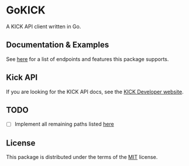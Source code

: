 # GoKICK

A KICK API client written in Go.

## Documentation & Examples

See [here](docs/README.md) for a list of endpoints and features this package supports.

## Kick API
If you are looking for the KICK API docs, see the [KICK Developer website](https://dev.kick.com/).

## TODO

 - [ ] Implement all remaining paths listed [here](docs/README.md)

## License

This package is distributed under the terms of the [MIT](LICENSE) license.